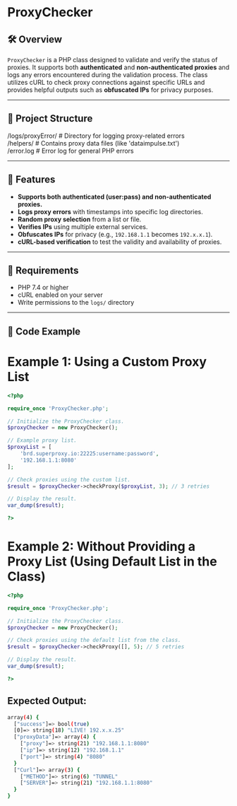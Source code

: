 # ProxyChecker

## 🛠️ Overview

`ProxyChecker` is a PHP class designed to validate and verify the status of proxies. It supports both **authenticated** and **non-authenticated proxies** and logs any errors encountered during the validation process. The class utilizes cURL to check proxy connections against specific URLs and provides helpful outputs such as **obfuscated IPs** for privacy purposes.

---

## 📂 Project Structure

/logs/proxyError/         # Directory for logging proxy-related errors <br/>
/helpers/                 # Contains proxy data files (like 'dataimpulse.txt') <br/>
/error.log                # Error log for general PHP errors <br/>

---

## 🚀 Features

- **Supports both authenticated (user:pass) and non-authenticated proxies.**
- **Logs proxy errors** with timestamps into specific log directories.
- **Random proxy selection** from a list or file.
- **Verifies IPs** using multiple external services.
- **Obfuscates IPs** for privacy (e.g., `192.168.1.1` becomes `192.x.x.1`).
- **cURL-based verification** to test the validity and availability of proxies.

---

## 🧰 Requirements

- PHP 7.4 or higher
- cURL enabled on your server
- Write permissions to the `logs/` directory

---

## 📖 Code Example

# Example 1: Using a Custom Proxy List

```PHP
<?php

require_once 'ProxyChecker.php';

// Initialize the ProxyChecker class.
$proxyChecker = new ProxyChecker();

// Example proxy list.
$proxyList = [
    'brd.superproxy.io:22225:username:password',
    '192.168.1.1:8080'
];

// Check proxies using the custom list.
$result = $proxyChecker->checkProxy($proxyList, 3); // 3 retries

// Display the result.
var_dump($result);

?>
```

# Example 2: Without Providing a Proxy List (Using Default List in the Class)

```PHP
<?php

require_once 'ProxyChecker.php';

// Initialize the ProxyChecker class.
$proxyChecker = new ProxyChecker();

// Check proxies using the default list from the class.
$result = $proxyChecker->checkProxy([], 5); // 5 retries

// Display the result.
var_dump($result);

?>
```


## Expected Output:
```bash
array(4) {
  ["success"]=> bool(true)
  [0]=> string(18) "LIVE! 192.x.x.25"
  ["proxyData"]=> array(4) {
    ["proxy"]=> string(21) "192.168.1.1:8080"
    ["ip"]=> string(12) "192.168.1.1"
    ["port"]=> string(4) "8080"
  }
  ["Curl"]=> array(3) {
    ["METHOD"]=> string(6) "TUNNEL"
    ["SERVER"]=> string(21) "192.168.1.1:8080"
  }
}
```
